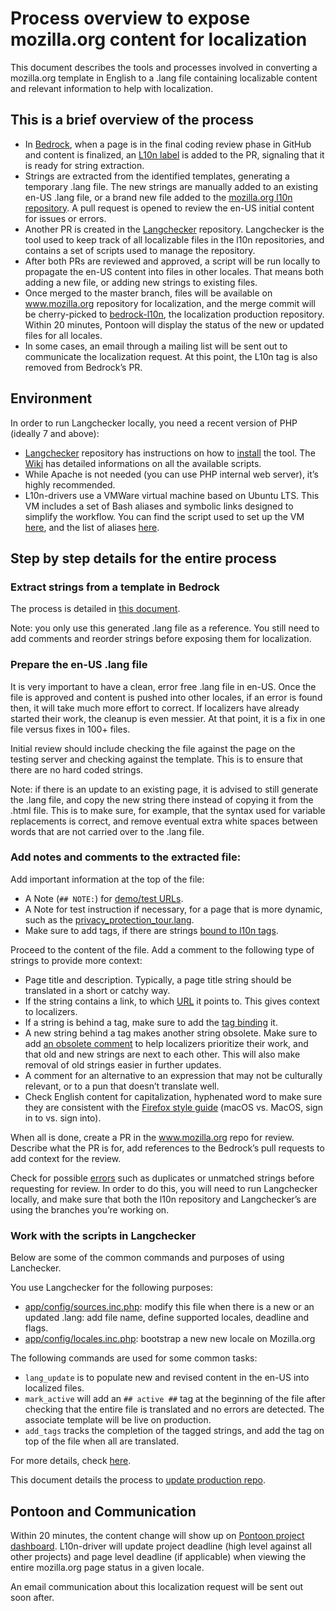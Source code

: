 # Process overview to expose mozilla.org content for localization

This document describes the tools and processes involved in converting a mozilla.org template in English to a .lang file containing localizable content and relevant information to help with localization.

## This is a brief overview of the process

* In [Bedrock](https://github.com/mozilla/bedrock), when a page is in the final coding review phase in GitHub and content is finalized, an [L10n label](https://github.com/mozilla/bedrock/pulls?q=is%3Aopen+is%3Apr+label%3AL10N) is added to the PR, signaling that it is ready for string extraction.
* Strings are extracted from the identified templates, generating a temporary .lang file. The new strings are manually added to an existing en-US .lang file, or a brand new file added to the [mozilla.org l10n repository](https://github.com/mozilla-l10n/www.mozilla.org). A pull request is opened to review the en-US initial content for issues or errors.
* Another PR is created in the [Langchecker](https://github.com/mozilla-l10n/langchecker/) repository. Langchecker is the tool used to keep track of all localizable files in the l10n repositories, and contains a set of scripts used to manage the repository.
* After both PRs are reviewed and approved, a script will be run locally to propagate the en-US content into files in other locales. That means both adding a new file, or adding new strings to existing files.
* Once merged to the master branch, files will be available on www.mozilla.org repository for localization, and the merge commit will be cherry-picked to [bedrock-l10n](https://github.com/mozilla-l10n/bedrock-l10n), the localization production repository. Within 20 minutes, Pontoon will display the status of the new or updated files for all locales.
* In some cases, an email through a mailing list will be sent out to communicate the localization request. At this point, the L10n tag is also removed from Bedrock’s PR.

## Environment

In order to run Langchecker locally, you need a recent version of PHP (ideally 7 and above):
* [Langchecker](https://github.com/mozilla-l10n/langchecker/) repository has instructions on how to [install](https://github.com/mozilla-l10n/langchecker/#installation) the tool. The [Wiki](https://github.com/mozilla-l10n/langchecker/wiki) has detailed informations on all the available scripts.
* While Apache is not needed (you can use PHP internal web server), it’s highly recommended.
* L10n-drivers use a VMWare virtual machine based on Ubuntu LTS. This VM includes a set of Bash aliases and symbolic links designed to simplify the workflow. You can find the script used to set up the VM [here](https://github.com/mozilla-l10n/vm_scripts/blob/master/setup_vm/setup_vm.sh), and the list of aliases [here](https://github.com/mozilla-l10n/vm_scripts/blob/master/.bashrc_aliases).

## Step by step details for the entire process

### Extract strings from a template in Bedrock

The process is detailed in [this document](../../products/mozilla_org/working_bedrock.md).

Note: you only use this generated .lang file as a reference. You still need to add comments and reorder strings before exposing them for localization.

### Prepare the en-US .lang file

It is very important to have a clean, error free .lang file in en-US. Once the file is approved and content is pushed into other locales, if an error is found then, it will take much more effort to correct. If localizers have already started their work, the cleanup is even messier. At that point, it is a fix in one file versus fixes in 100+ files.

Initial review should include checking the file against the page on the testing server and checking against the template. This is to ensure that there are no hard coded strings.

Note: if there is an update to an existing page, it is advised to still generate the .lang file, and copy the new string there instead of copying it from the .html file. This is to make sure, for example, that the syntax used for variable replacements is correct, and remove eventual extra white spaces between words that are not carried over to the .lang file.

### Add notes and comments to the extracted file:

Add important information at the top of the file:
* A Note (`## NOTE:`) for [demo/test URLs](https://github.com/mozilla-l10n/www.mozilla.org/blob/master/en-US/firefox/facebookcontainer/index.lang#L2).
* A Note for test instruction if necessary, for a page that is more dynamic, such as the [privacy_protection_tour.lang](https://github.com/mozilla-l10n/www.mozilla.org/blob/master/en-US/firefox/tracking-protection-tour.lang#L8).
* Make sure to add tags, if there are strings [bound to l10n tags](working_bedrock.md#l10n-tags).

Proceed to the content of the file. Add a comment to the following type of strings to provide more context:
* Page title and description. Typically, a page title string should be translated in a short or catchy way.
* If the string contains a link, to which [URL](https://github.com/mozilla-l10n/www.mozilla.org/blob/master/en-US/firefox/tracking-protection-tour.lang#L129) it points to. This gives context to localizers.
* If a string is behind a tag, make sure to add the [tag binding](https://github.com/mozilla-l10n/langchecker/wiki/.lang-files-format#string-meta-data) it.
* A new string behind a tag makes another string obsolete. Make sure to add [an obsolete comment](https://github.com/mozilla-l10n/www.mozilla.org/blob/master/en-US/firefox/tracking-protection-tour.lang#L99) to help localizers prioritize their work, and that old and new strings are next to each other. This will also make removal of old strings easier in further updates.
* A comment for an alternative to an expression that may not be culturally relevant, or to a pun that doesn’t translate well.
* Check English content for capitalization, hyphenated word to make sure they are consistent with the [Firefox style guide](https://design.firefox.com/photon/copy/word-list.html) (macOS vs. MacOS, sign in to vs. sign into).

When all is done, create a PR in the www.mozilla.org repo for review. Describe what the PR is for, add references to the Bedrock’s pull requests to add context for the review.

Check for possible [errors](https://l10n.mozilla-community.org/langchecker/?action=errors) such as duplicates or unmatched strings before requesting for review. In order to do this, you will need to run Langchecker locally, and make sure that both the l10n repository and Langchecker’s are using the branches you’re working on.

### Work with the scripts in Langchecker

Below are some of the common commands and purposes of using Lanchecker.

You use Langchecker for the following purposes:
* [app/config/sources.inc.php](https://github.com/mozilla-l10n/langchecker/blob/master/app/config/sources.inc.php): modify this file when there is a new or an updated .lang: add file name, define supported locales, deadline and flags.
* [app/config/locales.inc.php](https://github.com/mozilla-l10n/langchecker/blob/master/app/config/locales.inc.php): bootstrap a new new locale on Mozilla.org

The following commands are used for some common tasks:
* `lang_update` is to populate new and revised content in the en-US into localized files.
* `mark_active` will add an `## active ##` tag at the beginning of the file after checking that the entire file is translated and no errors are detected. The associate template will be live on production.
* `add_tags` tracks the completion of the tagged strings, and add the tag on top of the file when all are translated.

For more details, check [here](../../tools/webdashboards/langchecker.md).

This document details the process to [update production repo](updating_mozillaorg_production.md).

## Pontoon and Communication

Within 20 minutes, the content change will show up on [Pontoon project dashboard](https://pontoon.mozilla.org/projects/mozillaorg/). L10n-driver will update project deadline (high level against all other projects) and page level deadline (if applicable) when viewing the entire mozilla.org page status in a given locale.

An email communication about this localization request will be sent out soon after.
